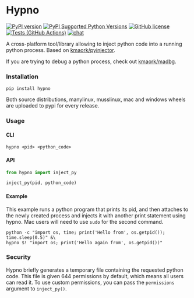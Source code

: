 # Hypno

[![PyPI version](https://badge.fury.io/py/hypno.svg)](https://badge.fury.io/py/hypno)
[![PyPI Supported Python Versions](https://img.shields.io/pypi/pyversions/hypno.svg)](https://pypi.python.org/pypi/hypno/)
[![GitHub license](https://img.shields.io/github/license/kmaork/hypno)](https://github.com/kmaork/hypno/blob/master/LICENSE.txt)
[![Tests (GitHub Actions)](https://github.com/kmaork/hypno/workflows/Tests/badge.svg)](https://github.com/kmaork/hypno)
[![chat](https://img.shields.io/discord/850821971616858192.svg?logo=discord)](https://discord.gg/P3mN92eM2X)

A cross-platform tool/library allowing to inject python code into a running python process.
Based on [kmaork/pyinjector](https://github.com/kmaork/pyinjector).

If you are trying to debug a python process, check out [kmaork/madbg](https://github.com/kmaork/madbg).

### Installation
```shell script
pip install hypno
```
Both source distributions, manylinux, musslinux, mac and windows wheels are uploaded to pypi for every release.

### Usage
#### CLI
```shell script
hypno <pid> <python_code>
```

#### API
```python
from hypno import inject_py

inject_py(pid, python_code)
```

#### Example
This example runs a python program that prints its pid, and then attaches to the newly created process and
injects it with another print statement using hypno. Mac users will need to use `sudo` for the second command.
```shell script
python -c "import os, time; print('Hello from', os.getpid()); time.sleep(0.5)" &\
hypno $! "import os; print('Hello again from', os.getpid())"
```

### Security
Hypno briefly generates a temporary file containing the requested python code.
This file is given 644 permissions by default, which means all users can read it.
To use custom permissions, you can pass the `permissions` argument to `inject_py()`.

